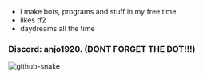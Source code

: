 - i make bots, programs and stuff in my free time
- likes tf2
- daydreams all the time
### Discord: anjo1920. (DONT FORGET THE DOT!!!)
<picture>
  <source media="(prefers-color-scheme: dark)" src="[github-snake-dark.svg](https://raw.githubusercontent.com/Anjo2807/Anjo2807/refs/heads/output/github-contribution-grid-snake-dark.svg)" />
  <source media="(prefers-color-scheme: light)" src="github-snake.svg" />
  <img alt="github-snake" src="github-snake.svg" />
</picture>
